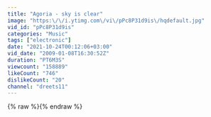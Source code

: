 ```yaml
---
title: "Agoria - sky is clear"
image: "https:\/\/i.ytimg.com\/vi\/pPc8P31d9is\/hqdefault.jpg"
vid_id: "pPc8P31d9is"
categories: "Music"
tags: ["electronic"]
date: "2021-10-24T00:12:06+03:00"
vid_date: "2009-01-08T16:30:52Z"
duration: "PT6M3S"
viewcount: "158889"
likeCount: "746"
dislikeCount: "20"
channel: "dreets11"
---
```

{% raw %}{% endraw %}
